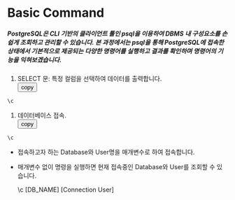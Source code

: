 # Basic Command
##### PostgreSQL은 CLI 기반의 클라이언트 툴인 psql을 이용하여 DBMS 내 구성요소를 손쉽게 조회하고 관리할 수 있습니다. 본 과정에서는 psql을 통해 PostgreSQL에 접속한 상태에서 기본적으로 제공되는 다양한 명령어를 실행하고 결과를 확인하며 명령어의 기능을 익혀보겠습니다.

1.  SELECT 문: 특정 컬럼을 선택하여 데이터를 출력합니다.  
<button onclick="copyCode(0)">copy</button>
```sql
\c 
```

1.  데이터베이스 접속.  
<button onclick="copyCode(0)">copy</button>
```sql
\c 
```
 
 - 접속하고자 하는 Database와 User명을 매개변수로 하여 접속합니다.
 - 매개변수 없이 명령을 실행하면 현재 접속중인 Database와 User를 조회할 수 있습니다.
   
   \c [DB_NAME] [Connection User]

